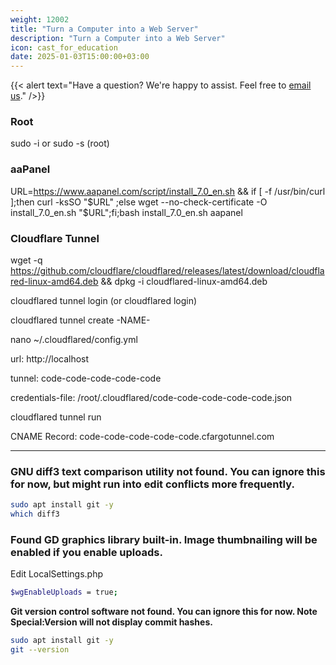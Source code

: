 ```yaml
---
weight: 12002
title: "Turn a Computer into a Web Server"
description: "Turn a Computer into a Web Server"
icon: cast_for_education
date: 2025-01-03T15:00:00+03:00
---
```


{{< alert text="Have a question? We're happy to assist. Feel free to [email us](mailto:support@highereduspot.com)." />}}

### Root

sudo -i or sudo -s (root)

### aaPanel
URL=https://www.aapanel.com/script/install_7.0_en.sh && if [ -f /usr/bin/curl ];then curl -ksSO "$URL" ;else wget --no-check-certificate -O install_7.0_en.sh "$URL";fi;bash install_7.0_en.sh aapanel

### Cloudflare Tunnel
wget -q https://github.com/cloudflare/cloudflared/releases/latest/download/cloudflared-linux-amd64.deb && dpkg -i cloudflared-linux-amd64.deb

cloudflared tunnel login (or cloudflared login)

cloudflared tunnel create -NAME-

nano ~/.cloudflared/config.yml

url: http://localhost

tunnel: code-code-code-code-code

credentials-file: /root/.cloudflared/code-code-code-code-code.json

cloudflared tunnel run

CNAME Record: code-code-code-code-code.cfargotunnel.com

---

### GNU diff3 text comparison utility not found. You can ignore this for now, but might run into edit conflicts more frequently.

```bash
sudo apt install git -y
which diff3
```

### Found GD graphics library built-in. Image thumbnailing will be enabled if you enable uploads.

Edit LocalSettings.php

```bash
$wgEnableUploads = true;
```

**Git version control software not found. You can ignore this for now. Note Special:Version will not display commit hashes.**

```bash
sudo apt install git -y
git --version
```